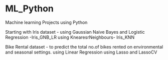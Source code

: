 # ML_Python
Machine learning Projects using Python

Starting with Iris dataset - 
using Gaussian Naive Bayes and Logistic Regression -Iris_GNB_LR
using KnearesrNeighbours- Iris_KNN

Bike Rental dataset - to predict the total no.of bikes rented on environmental and seasonal settings.
using Linear Regression
using Lasso and LassoCV
